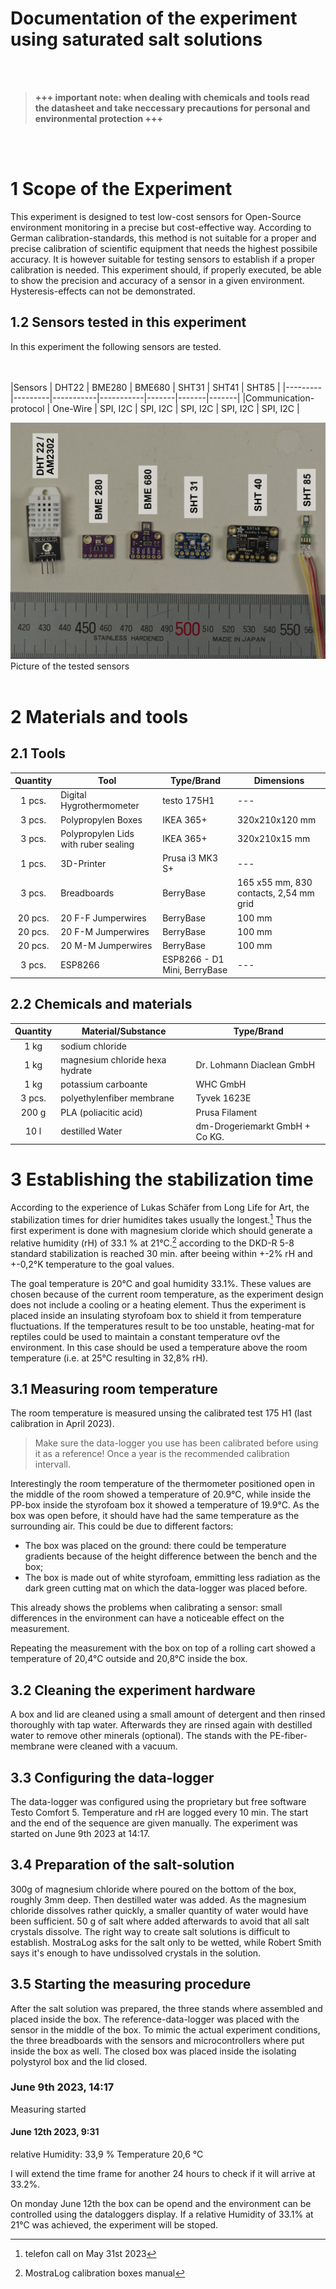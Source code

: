 Documentation of the experiment using saturated salt solutions
===
<br/><br/>
> __+++ important note: when dealing with chemicals and tools read the datasheet and take neccessary precautions for personal and environmental protection +++__

<br/><br/>

# 1 Scope of the Experiment
This experiment is designed to test low-cost sensors for Open-Source environment monitoring in a precise but cost-effective way. According to German calibration-standards, this method is not suitable for a proper and precise calibration of scientific equipment that needs the highest possibile accuracy. It is however suitable for testing sensors to establish if a proper calibration is needed.
This experiment should, if properly executed, be able to show the precision  and accuracy of a sensor in  a given environment. Hysteresis-effects can not be demonstrated.

## 1.2 Sensors tested in this experiment
In this experiment the following sensors are tested.

<br/><br/>
|Sensors |	DHT22	| BME280	| BME680	| SHT31	| SHT41	| SHT85 |
|---------|---------|-----------|-----------|-------|-------|-------|
|Communication-protocol |	One-Wire	| SPI, I2C	| SPI, I2C	| SPI, I2C	| SPI, I2C	| SPI, I2C |

![Abbildung der 6 Sensortypen](https://github.com/ZieBar/M.A.-Thesis/blob/e8368e8d98c811b5c88421134cfb4076032809b6/Experiment/Abbildungen/_DSC3556.jpg)
Picture of the tested sensors
<br/><br/>



# 2 Materials and tools

## 2.1 Tools

|Quantity|Tool|Type/Brand|Dimensions|
|:---:|---|---|---|
|1 pcs.|Digital Hygrothermometer|testo 175H1|---|
|3 pcs.|Polypropylen Boxes |IKEA 365+|320x210x120 mm|
|3 pcs.|Polypropylen Lids with ruber sealing|IKEA 365+|320x210x15 mm|
|1 pcs.|3D-Printer|Prusa i3 MK3 S+|---|
|3 pcs.|Breadboards|BerryBase|165 x55 mm, 830 contacts, 2,54 mm grid|
|20 pcs.|20 F-F Jumperwires|BerryBase|100 mm|
|20 pcs.|20 F-M Jumperwires|BerryBase|100 mm|
|20 pcs.|20 M-M Jumperwires|BerryBase|100 mm|
|3 pcs.|ESP8266|ESP8266 - D1 Mini, BerryBase|---|

## 2.2 Chemicals and materials

|Quantity|Material/Substance|Type/Brand|
|:---:|---|---|
|1 kg|sodium chloride||
|1 kg|magnesium chloride hexa hydrate|Dr. Lohmann Diaclean GmbH|
|1 kg|potassium carboante|WHC GmbH|
|3 pcs.|polyethylenfiber membrane|Tyvek 1623E|
|200 g|PLA (poliacitic acid)|Prusa Filament|
|10 l|destilled Water|dm-Drogeriemarkt GmbH + Co KG.|


# 3 Establishing the stabilization time

According to the experience of Lukas Schäfer from Long Life for Art, the stabilization times for drier humidites takes usually the longest.[^1] Thus the first experiment is done with magnesium cloride which should generate a relative humidity (rH) of 33.1 % at 21°C.[^2] according to the DKD-R 5-8 standard stabilization is reached 30 min. after beeing within  +-2% rH and +-0,2°K temperature to the goal values.

The goal temperature is 20°C and goal humidity 33.1%. These values are chosen because of the current room temperature, as the experiment design does not include a cooling or a heating element. Thus the experiment is placed inside an insulating styrofoam box to shield it from temperature fluctuations. If the temperatures result to be too unstable, heating-mat for reptiles could be used to maintain a constant temperature ovf the environment. In this case should be used a temperature above the room temperature (i.e. at 25°C resulting in 32,8% rH).

## 3.1 Measuring room temperature
The room temperature is measured unsing the calibrated test 175 H1 (last calibration in April 2023).
> Make sure the data-logger you use has been calibrated before using it as a reference! Once a year is the recommended calibration intervall.

Interestingly the room temperature of the thermometer positioned open in the middle of the room showed a temperature of 20.9°C, while inside the PP-box inside the styrofoam box it showed a temperature of 19.9°C. 
As the box was open before, it should have had the same temperature as the surrounding air.
This could be due to different factors: 
- The box was placed on the ground: there could be temperature gradients because of the height difference between the bench and the box;
- The box is made out of white styrofoam, emmitting less radiation as the dark green cutting mat on which the data-logger was placed before.

This already shows the problems when calibrating a sensor: small differences in the environment can have a noticeable effect on the measurement.

Repeating the measurement with the box on top of a rolling cart showed a temperature of 20,4°C outside and 20,8°C inside the box.


## 3.2 Cleaning the experiment hardware

A box and lid are cleaned using a small amount of detergent and then rinsed thoroughly with tap water. Afterwards they are rinsed again with destilled water to remove other minerals (optional).
The stands with the PE-fiber-membrane were cleaned with a vacuum.

## 3.3 Configuring the data-logger
The data-logger was configured using the proprietary but free software Testo Comfort 5. Temperature and rH are logged every 10 min. The start and the end of the sequence are given manually.
The experiment was started on June 9th 2023 at 14:17.

## 3.4 Preparation of the salt-solution

300g of magnesium chloride where poured on the bottom of the box, roughly 3mm deep. Then destilled water was added.
As the magnesium chloride dissolves rather quickly, a smaller quantity of water would have been sufficient. 50 g of salt where added afterwards to avoid that all salt crystals dissolve. 
The right way to create salt solutions is difficult to establish. MostraLog asks for the salt only to be wetted, while Robert Smith says it's enough to have undissolved crystals in the solution.

## 3.5 Starting the measuring procedure

After the salt solution was prepared, the three stands where assembled and placed inside the box. The reference-data-logger was placed with the sensor in the middle of the box. To mimic the actual experiment conditions, the three breadboards with the sensors and microcontrollers where put inside the box as well. 
The closed box was placed inside the isolating polystyrol box and the lid closed.

### June 9th 2023, 14:17

Measuring started

#### June 12th 2023, 9:31

relative Humidity: 33,9 %
Temperature 20,6 °C

I will extend the time frame for another 24 hours to check if it will arrive at 33.2%.



On monday June 12th the box can be opend and the environment can be controlled using the dataloggers display. If a relative Humidity of 33.1% at 21°C was achieved, the experiment will be stoped.

[^1]: telefon call on May 31st 2023
[^2]: MostraLog calibration boxes manual
